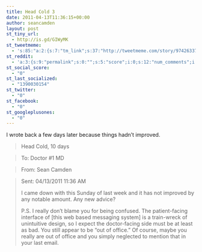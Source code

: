 ```yaml
---
title: Head Cold 3
date: 2011-04-13T11:36:15+00:00
author: seancamden
layout: post
st_tiny_url:
  - http://is.gd/GIWyMK
st_tweetmeme:
  - 's:85:"a:2:{s:7:"tm_link";s:37:"http://tweetmeme.com/story/9742633729";s:9:"url_count";i:0;}";'
st_reddit:
  - 'a:3:{s:9:"permalink";s:0:"";s:5:"score";i:0;s:12:"num_comments";i:0;}'
st_social_score:
  - "0"
st_last_socialized:
  - "1390030154"
st_twitter:
  - "0"
st_facebook:
  - "0"
st_googleplusones:
  - "0"
---
```

I wrote back a few days later because things hadn&#8217;t improved.

> Head Cold, 10 days
  
> To: Doctor #1 MD
  
> From: Sean Camden
  
> Sent: 04/13/2011 11:36 AM
> 
> I came down with this Sunday of last week and it has not improved by any notable amount. Any new advice?
> 
> P.S. I really don&#8217;t blame you for being confused. The patient-facing interface of [this web based messaging system] is a train-wreck of unintuitive design, so I expect the doctor-facing side must be at least as bad. You still appear to be &#8220;out of office.&#8221; Of course, maybe you really are out of office and you simply neglected to mention that in your last email.
